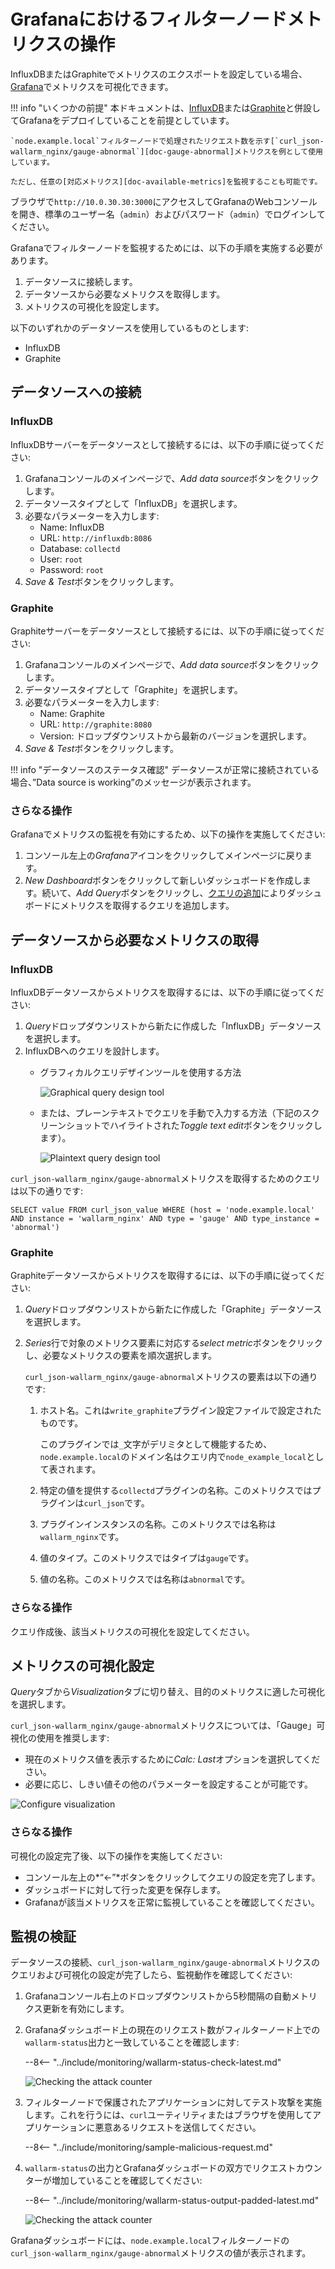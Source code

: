 [img-influxdb-query-graphical]:     ../../images/monitoring/grafana-influx-1.png
[img-influxdb-query-plaintext]:     ../../images/monitoring/grafana-influx-2.png
[img-query-visualization]:          ../../images/monitoring/grafana-query-visualization.png
[img-grafana-0-attacks]:            ../../images/monitoring/grafana-0-attacks.png
[img-grafana-16-attacks]:           ../../images/monitoring/grafana-16-attacks.png

[link-grafana]:                     https://grafana.com/

[doc-network-plugin-influxdb]:      network-plugin-influxdb.md
[doc-network-plugin-graphite]:      write-plugin-graphite.md
[doc-gauge-abnormal]:                available-metrics.md#number-of-requests
[doc-available-metrics]:            available-metrics.md

[anchor-query]:                     #fetching-the-required-metrics-from-the-data-source
[anchor-verify-monitoring]:         #verifying-monitoring

# Grafanaにおけるフィルターノードメトリクスの操作

InfluxDBまたはGraphiteでメトリクスのエクスポートを設定している場合、[Grafana][link-grafana]でメトリクスを可視化できます。

!!! info "いくつかの前提"
    本ドキュメントは、[InfluxDB][doc-network-plugin-influxdb]または[Graphite][doc-network-plugin-graphite]と併設してGrafanaをデプロイしていることを前提としています。
    
    `node.example.local`フィルターノードで処理されたリクエスト数を示す[`curl_json-wallarm_nginx/gauge-abnormal`][doc-gauge-abnormal]メトリクスを例として使用しています。
    
    ただし、任意の[対応メトリクス][doc-available-metrics]を監視することも可能です。

ブラウザで`http://10.0.30.30:3000`にアクセスしてGrafanaのWebコンソールを開き、標準のユーザー名（`admin`）およびパスワード（`admin`）でログインしてください。

Grafanaでフィルターノードを監視するためには、以下の手順を実施する必要があります。
1.  データソースに接続します。
2.  データソースから必要なメトリクスを取得します。
3.  メトリクスの可視化を設定します。

以下のいずれかのデータソースを使用しているものとします:
*   InfluxDB
*   Graphite

## データソースへの接続

### InfluxDB

InfluxDBサーバーをデータソースとして接続するには、以下の手順に従ってください:
1.  Grafanaコンソールのメインページで、*Add data source*ボタンをクリックします。
2.  データソースタイプとして「InfluxDB」を選択します。
3.  必要なパラメーターを入力します:
    *   Name: InfluxDB
    *   URL: `http://influxdb:8086`
    *   Database: `collectd`
    *   User: `root`
    *   Password: `root`
4.  *Save & Test*ボタンをクリックします。

### Graphite

Graphiteサーバーをデータソースとして接続するには、以下の手順に従ってください:
1.  Grafanaコンソールのメインページで、*Add data source*ボタンをクリックします。
2.  データソースタイプとして「Graphite」を選択します。
3.  必要なパラメーターを入力します:
    *   Name: Graphite
    *   URL: `http://graphite:8080`
    *   Version: ドロップダウンリストから最新のバージョンを選択します。
4.  *Save & Test*ボタンをクリックします。

!!! info "データソースのステータス確認"
    データソースが正常に接続されている場合、”Data source is working”のメッセージが表示されます。

### さらなる操作

Grafanaでメトリクスの監視を有効にするため、以下の操作を実施してください:
1.  コンソール左上の*Grafana*アイコンをクリックしてメインページに戻ります。
2.  *New Dashboard*ボタンをクリックして新しいダッシュボードを作成します。続いて、*Add Query*ボタンをクリックし、[クエリの追加][anchor-query]によりダッシュボードにメトリクスを取得するクエリを追加します。

## データソースから必要なメトリクスの取得

### InfluxDB

InfluxDBデータソースからメトリクスを取得するには、以下の手順に従ってください:
1.  *Query*ドロップダウンリストから新たに作成した「InfluxDB」データソースを選択します。
2.  InfluxDBへのクエリを設計します。
    *   グラフィカルクエリデザインツールを使用する方法

        ![Graphical query design tool][img-influxdb-query-graphical]

    *   または、プレーンテキストでクエリを手動で入力する方法（下記のスクリーンショットでハイライトされた*Toggle text edit*ボタンをクリックします）。

        ![Plaintext query design tool][img-influxdb-query-plaintext]

`curl_json-wallarm_nginx/gauge-abnormal`メトリクスを取得するためのクエリは以下の通りです:
```
SELECT value FROM curl_json_value WHERE (host = 'node.example.local' AND instance = 'wallarm_nginx' AND type = 'gauge' AND type_instance = 'abnormal')    
```

### Graphite

Graphiteデータソースからメトリクスを取得するには、以下の手順に従ってください:

1.  *Query*ドロップダウンリストから新たに作成した「Graphite」データソースを選択します。
2.  *Series*行で対象のメトリクス要素に対応する*select metric*ボタンをクリックし、必要なメトリクスの要素を順次選択します。

    `curl_json-wallarm_nginx/gauge-abnormal`メトリクスの要素は以下の通りです:

    1.  ホスト名。これは`write_graphite`プラグイン設定ファイルで設定されたものです。
   
        このプラグインでは`_`文字がデリミタとして機能するため、`node.example.local`のドメイン名はクエリ内で`node_example_local`として表されます。
   
    2.  特定の値を提供する`collectd`プラグインの名称。このメトリクスではプラグインは`curl_json`です。
    3.  プラグインインスタンスの名称。このメトリクスでは名称は`wallarm_nginx`です。
    4.  値のタイプ。このメトリクスではタイプは`gauge`です。
    5.  値の名称。このメトリクスでは名称は`abnormal`です。

### さらなる操作

クエリ作成後、該当メトリクスの可視化を設定してください。

## メトリクスの可視化設定

*Query*タブから*Visualization*タブに切り替え、目的のメトリクスに適した可視化を選択します。

`curl_json-wallarm_nginx/gauge-abnormal`メトリクスについては、「Gauge」可視化の使用を推奨します:
*   現在のメトリクス値を表示するために*Calc: Last*オプションを選択してください。
*   必要に応じ、しきい値その他のパラメーターを設定することが可能です。

![Configure visualization][img-query-visualization]

### さらなる操作

可視化の設定完了後、以下の操作を実施してください:
*   コンソール左上の*“←”*ボタンをクリックしてクエリの設定を完了します。  
*   ダッシュボードに対して行った変更を保存します。
*   Grafanaが該当メトリクスを正常に監視していることを確認してください。

## 監視の検証

データソースの接続、`curl_json-wallarm_nginx/gauge-abnormal`メトリクスのクエリおよび可視化の設定が完了したら、監視動作を確認してください:
1.  Grafanaコンソール右上のドロップダウンリストから5秒間隔の自動メトリクス更新を有効にします。
2.  Grafanaダッシュボード上の現在のリクエスト数がフィルターノード上での`wallarm-status`出力と一致していることを確認します:

    --8<-- "../include/monitoring/wallarm-status-check-latest.md"
    
    ![Checking the attack counter][img-grafana-0-attacks]
    
3.  フィルターノードで保護されたアプリケーションに対してテスト攻撃を実施します。これを行うには、`curl`ユーティリティまたはブラウザを使用してアプリケーションに悪意あるリクエストを送信してください。

    --8<-- "../include/monitoring/sample-malicious-request.md"
    
4.  `wallarm-status`の出力とGrafanaダッシュボードの双方でリクエストカウンターが増加していることを確認してください:

    --8<-- "../include/monitoring/wallarm-status-output-padded-latest.md"

    ![Checking the attack counter][img-grafana-16-attacks]

Grafanaダッシュボードには、`node.example.local`フィルターノードの`curl_json-wallarm_nginx/gauge-abnormal`メトリクスの値が表示されます。